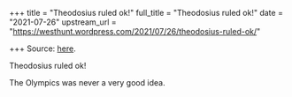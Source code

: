 +++
title = "Theodosius ruled ok!"
full_title = "Theodosius ruled ok!"
date = "2021-07-26"
upstream_url = "https://westhunt.wordpress.com/2021/07/26/theodosius-ruled-ok/"

+++
Source: [here](https://westhunt.wordpress.com/2021/07/26/theodosius-ruled-ok/).

Theodosius ruled ok!

The Olympics was never a very good idea.
